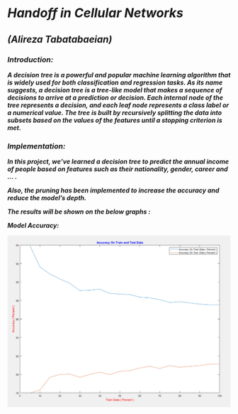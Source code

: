 # ***Handoff in Cellular Networks***

## ***(Alireza Tabatabaeian)***

### ***Introduction:***

***A decision tree is a powerful and popular machine learning algorithm that is widely used for both classification and regression tasks. As its name suggests, a decision tree is a tree-like model that makes a sequence of decisions to arrive at a prediction or decision. Each internal node of the tree represents a decision, and each leaf node represents a class label or a numerical value. The tree is built by recursively splitting the data into subsets based on the values of the features until a stopping criterion is met.***

### ***Implementation:***

***In this project, we’ve learned a decision tree to predict the annual income of people based on features such as their nationality, gender, career and … .***

***Also, the pruning has been implemented to increase the accuracy and reduce the model’s depth.***

***The results will be shown on the below graphs :***

***Model Accuracy:***

<div style="text-align:center"><img src=".\resources\fig1.png" /></div>